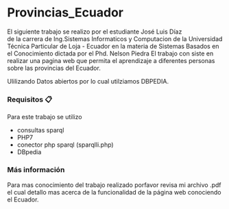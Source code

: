 # Provincias_Ecuador

El siguiente trabajo se realizo por el estudiante José Luis Díaz   
de la carrera de Ing.Sistemas Informaticos y Computacion 
de la Universidad Técnica Particular de Loja - Ecuador 
en la materia de Sistemas Basados en el Conocimiento dictada por el Phd. Nelson Piedra
El trabajo con siste en realizar una pagina web que permita el aprendizaje a diferentes personas sobre las provincias 
del Ecuador.

Ulilizando Datos abiertos por lo cual utilziamos DBPEDIA.

### Requisitos 📋 
Para este trabajo se utilizo 
- consultas sparql 
- PHP7 
- conector php sparql (sparqlli.php) 
- DBpedia

### Más información
Para mas conocimiento del trabajo realizado porfavor revisa mi archivo .pdf el cual detallo mas acerca de la funcionalidad de la 
página web conociendo el Ecuador.

